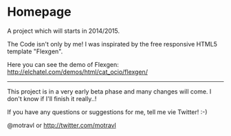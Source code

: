 Homepage
==================

A project which will starts in 2014/2015.


The Code isn't only by me! I was inspirated by the free responsive HTML5 template "Flexgen".

Here you can see the demo of Flexgen: http://elchatel.com/demos/html/cat_ocio/flexgen/

_______________________________________________

This project is in a very early beta phase and many changes will come. I don't know if I'll finish it really..!



If you have any questions or suggestions for me, tell me vie Twitter! :-)

@motravl or http://twitter.com/motravl
